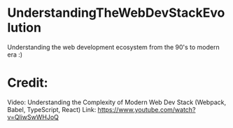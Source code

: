 # UnderstandingTheWebDevStackEvolution
Understanding the web development ecosystem from the 90's to modern era :) 
# Credit:  
Video: Understanding the Complexity of Modern Web Dev Stack (Webpack, Babel, TypeScript, React) 
Link: https://www.youtube.com/watch?v=QliwSwWHJoQ
